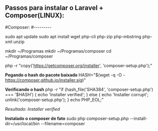 ## Passos para instalar o Laravel + Composer(LINUX):

#Composer:
#---------

sudo apt update
sudo apt install wget php-cli php-zip php-mbstring php-xml unzip

mkdir ~/Programas
mkdir ~/Programas/composer
cd ~/Programas/composer

php -r "copy('https://getcomposer.org/installer', 'composer-setup.php');"

**Pegando o hash do pacote baixado**
HASH="$(wget -q -O - https://composer.github.io/installer.sig)"

**Verificando o hash**
php -r "if (hash_file('SHA384', 'composer-setup.php') === '$HASH') { echo 'Installer verified'; } else { echo 'Installer corrupt'; unlink('composer-setup.php'); } echo PHP_EOL;"

*Resultado:*
*Installer verified*

**Instalado o composer de fato**
sudo php composer-setup.php --install-dir=/usr/local/bin --filename=composer


